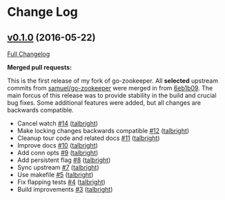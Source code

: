# Change Log

## [v0.1.0](https://github.com/talbright/go-zookeeper/tree/v0.1.0) (2016-05-22)

[Full Changelog](https://github.com/talbright/go-zookeeper/compare/v0.1.0...HEAD)

**Merged pull requests:**

This is the first release of my fork of go-zookeeper. All **selected** upstream commits from [samuel/go-zookeeper](https://github.com/samuel/go-zookeeper) were merged in from [6eb1b09](https://github.com/samuel/go-zookeeper/commit/6eb1b09c6ce23f305f4c81bf748b22fbc6f3f9e9). The main forcus of this release was to provide stability in the build and crucial bug fixes. Some additional features were added, but all changes are backwards compatible.

- Cancel watch [\#14](https://github.com/talbright/go-zookeeper/pull/14) ([talbright](https://github.com/talbright))
- Make locking changes backwards compatible [\#12](https://github.com/talbright/go-zookeeper/pull/12) ([talbright](https://github.com/talbright))
- Cleanup tour code and related docs [\#11](https://github.com/talbright/go-zookeeper/pull/11) ([talbright](https://github.com/talbright))
- Improve docs [\#10](https://github.com/talbright/go-zookeeper/pull/10) ([talbright](https://github.com/talbright))
- Add conn opts [\#9](https://github.com/talbright/go-zookeeper/pull/9) ([talbright](https://github.com/talbright))
- Add persistent flag [\#8](https://github.com/talbright/go-zookeeper/pull/8) ([talbright](https://github.com/talbright))
- Sync upstream [\#7](https://github.com/talbright/go-zookeeper/pull/7) ([talbright](https://github.com/talbright))
- Use makefile [\#5](https://github.com/talbright/go-zookeeper/pull/5) ([talbright](https://github.com/talbright))
- Fix flapping tests [\#4](https://github.com/talbright/go-zookeeper/pull/4) ([talbright](https://github.com/talbright))
- Build improvements [\#3](https://github.com/talbright/go-zookeeper/pull/3) ([talbright](https://github.com/talbright))
